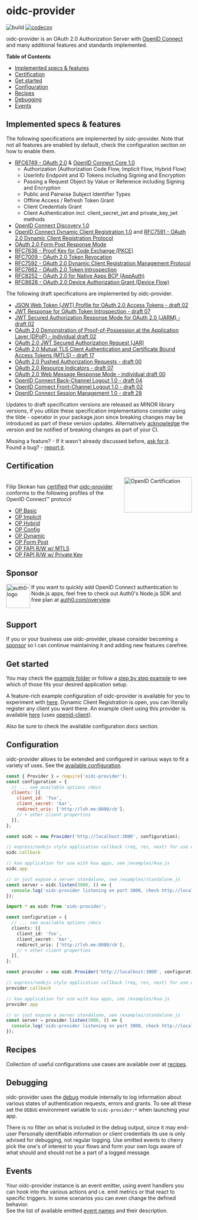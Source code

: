 # oidc-provider

![build][actions-image] [![codecov][codecov-image]][codecov-url]

oidc-provider is an OAuth 2.0 Authorization Server with [OpenID Connect][openid-connect] and many
additional features and standards implemented.

**Table of Contents**

- [Implemented specs & features](#implemented-specs--features)
- [Certification](#certification)
- [Get started](#get-started)
- [Configuration](#configuration)
- [Recipes](#recipes)
- [Debugging](#debugging)
- [Events](#events)

## Implemented specs & features

The following specifications are implemented by oidc-provider. Note that not all features are
enabled by default, check the configuration section on how to enable them.

- [RFC6749 - OAuth 2.0][oauth2] & [OpenID Connect Core 1.0][core]
  - Authorization (Authorization Code Flow, Implicit Flow, Hybrid Flow)
  - UserInfo Endpoint and ID Tokens including Signing and Encryption
  - Passing a Request Object by Value or Reference including Signing and Encryption
  - Public and Pairwise Subject Identifier Types
  - Offline Access / Refresh Token Grant
  - Client Credentials Grant
  - Client Authentication incl. client_secret_jwt and private_key_jwt methods
- [OpenID Connect Discovery 1.0][discovery]
- [OpenID Connect Dynamic Client Registration 1.0][registration] and [RFC7591 - OAuth 2.0 Dynamic Client Registration Protocol][oauth2-registration]
- [OAuth 2.0 Form Post Response Mode][form-post]
- [RFC7636 - Proof Key for Code Exchange (PKCE)][pkce]
- [RFC7009 - OAuth 2.0 Token Revocation][revocation]
- [RFC7592 - OAuth 2.0 Dynamic Client Registration Management Protocol][registration-management]
- [RFC7662 - OAuth 2.0 Token Introspection][introspection]
- [RFC8252 - OAuth 2.0 for Native Apps BCP (AppAuth)][oauth-native-apps]
- [RFC8628 - OAuth 2.0 Device Authorization Grant (Device Flow)][device-flow]

The following draft specifications are implemented by oidc-provider.
- [JSON Web Token (JWT) Profile for OAuth 2.0 Access Tokens - draft 02][jwt-at]
- [JWT Response for OAuth Token Introspection - draft 07][jwt-introspection]
- [JWT Secured Authorization Response Mode for OAuth 2.0 (JARM) - draft 02][jarm]
- [OAuth 2.0 Demonstration of Proof-of-Possession at the Application Layer (DPoP) - individual draft 02][dpop]
- [OAuth 2.0 JWT Secured Authorization Request (JAR)][jar]
- [OAuth 2.0 Mutual TLS Client Authentication and Certificate Bound Access Tokens (MTLS) - draft 17][mtls]
- [OAuth 2.0 Pushed Authorization Requests - draft 00][par]
- [OAuth 2.0 Resource Indicators - draft 07][resource-indicators]
- [OAuth 2.0 Web Message Response Mode - individual draft 00][wmrm]
- [OpenID Connect Back-Channel Logout 1.0 - draft 04][backchannel-logout]
- [OpenID Connect Front-Channel Logout 1.0 - draft 02][frontchannel-logout]
- [OpenID Connect Session Management 1.0 - draft 28][session-management]

Updates to draft specification versions are released as MINOR library versions,
if you utilize these specification implementations consider using the tilde `~` operator in your
package.json since breaking changes may be introduced as part of these version updates. Alternatively
[acknowledge](https://github.com/panva/node-oidc-provider/tree/master/docs/README.md#features) the version and
be notified of breaking changes as part of your CI.

Missing a feature? - If it wasn't already discussed before, [ask for it][suggest-feature].  
Found a bug? - [report it][bug].

## Certification
[<img width="184" height="96" align="right" src="https://cdn.jsdelivr.net/gh/panva/node-oidc-provider@acd3ebf2f5ebbb5605463cb681a1fb2ab9742ace/OpenID_Certified.png" alt="OpenID Certification">][openid-certified-link]  
Filip Skokan has [certified][openid-certified-link] that [oidc-provider][npm-url]
conforms to the following profiles of the OpenID Connect™ protocol

- [OP Basic](https://openid.net/wordpress-content/uploads/2017/01/FilipSkokan_oidc-provider_OP-Basic-02-Jan-2017.zip)
- [OP Implicit](https://openid.net/wordpress-content/uploads/2017/01/FilipSkokan_oidc-provider_OP-Implicit-02-Jan-2017.zip)
- [OP Hybrid](https://openid.net/wordpress-content/uploads/2017/01/FilipSkokan_oidc-provider_OP-Hybrid-02-Jan-2017.zip)
- [OP Config](https://openid.net/wordpress-content/uploads/2017/01/FilipSkokan_oidc-provider_OP-Config-02-Jan-2017.zip)
- [OP Dynamic](https://openid.net/wordpress-content/uploads/2017/01/FilipSkokan_oidc-provider_OP-Dynamic-02-Jan-2017.zip)
- [OP Form Post](https://openid.net/wordpress-content/uploads/2018/06/FilipSkokan_oidc-provider_OP-FormPost-25-Jun-2018.zip)
- [OP FAPI R/W w/ MTLS](https://openid.net/wordpress-content/uploads/2019/08/FilipSkokan_oidc-provider_OP-FAPI-RW-mtls-20-Aug-2019.zip)
- [OP FAPI R/W w/ Private Key](https://openid.net/wordpress-content/uploads/2019/08/FilipSkokan_oidc-provider_OP-FAPI-RW-private_key_jwt-20-Aug-2019.zip)


## Sponsor

[<img width="65" height="65" align="left" src="https://avatars.githubusercontent.com/u/2824157?s=75&v=4" alt="auth0-logo">][sponsor-auth0] If you want to quickly add OpenID Connect authentication to Node.js apps, feel free to check out Auth0's Node.js SDK and free plan at [auth0.com/overview][sponsor-auth0].<br><br>

## Support

If you or your business use oidc-provider, please consider becoming a [sponsor][support-sponsor] so I can continue maintaining it and adding new features carefree.

## Get started
You may check the [example folder](/example) or follow a [step by step example][example-repo] to see
which of those fits your desired application setup.

A feature-rich example configuration of oidc-provider is available for you to experiment with
[here][heroku-example]. Dynamic Client Registration is open, you can literally register any client
you want there. An example client using this provider is available [here][heroku-example-client]
(uses [openid-client][openid-client]).

Also be sure to check the available configuration docs section.


## Configuration
oidc-provider allows to be extended and configured in various ways to fit a variety of uses. See
the [available configuration](/docs/README.md).

```js
const { Provider } = require('oidc-provider');
const configuration = {
  // ... see available options /docs
  clients: [{
    client_id: 'foo',
    client_secret: 'bar',
    redirect_uris: ['http://lvh.me:8080/cb'],
    // + other client properties
  }],
};

const oidc = new Provider('http://localhost:3000', configuration);

// express/nodejs style application callback (req, res, next) for use with express apps, see /examples/express.js
oidc.callback

// koa application for use with koa apps, see /examples/koa.js
oidc.app

// or just expose a server standalone, see /examples/standalone.js
const server = oidc.listen(3000, () => {
  console.log('oidc-provider listening on port 3000, check http://localhost:3000/.well-known/openid-configuration');
});
```

```ts
import * as oidc from 'oidc-provider';

const configuration = {
  // ... see available options /docs
  clients: [{
    client_id: 'foo',
    client_secret: 'bar',
    redirect_uris: ['http://lvh.me:8080/cb'],
    // + other client properties
  }],
};

const provider = new oidc.Provider('http://localhost:3000', configuration);

// express/nodejs style application callback (req, res, next) for use with express apps, see /examples/express.js
provider.callback

// koa application for use with koa apps, see /examples/koa.js
provider.app

// or just expose a server standalone, see /examples/standalone.js
const server = provider.listen(3000, () => {
  console.log('oidc-provider listening on port 3000, check http://localhost:3000/.well-known/openid-configuration');
});
```


## Recipes
Collection of useful configurations use cases are available over at [recipes](/recipes).


## Debugging
oidc-provider uses the [debug][debug-link] module internally to log information about various states
of authentication requests, errors and grants. To see all these set the `DEBUG` environment variable
to `oidc-provider:*` when launching your app.

There is no filter on what is included in the debug output, since it may end-user Personally
identifiable information or client credentials its use is only advised for debugging, not regular
logging. Use emitted events to cherry pick the one's of interest to your flows and form your own
logs aware of what should and should not be a part of a logged message.


## Events
Your oidc-provider instance is an event emitter, using event handlers you can hook into the various
actions and i.e. emit metrics or that react to specific triggers. In some scenarios you can even
change the defined behavior.  
See the list of available emitted [event names](/docs/events.md) and their description.


[actions-image]: https://github.com/panva/node-oidc-provider/workflows/Continuous%20Integration/badge.svg
[codecov-image]: https://img.shields.io/codecov/c/github/panva/node-oidc-provider/master.svg
[codecov-url]: https://codecov.io/gh/panva/node-oidc-provider
[npm-url]: https://www.npmjs.com/package/oidc-provider
[openid-certified-link]: https://openid.net/certification/
[openid-connect]: https://openid.net/connect/
[core]: https://openid.net/specs/openid-connect-core-1_0.html
[discovery]: https://openid.net/specs/openid-connect-discovery-1_0.html
[oauth2-registration]: https://tools.ietf.org/html/rfc7591
[registration]: https://openid.net/specs/openid-connect-registration-1_0.html
[session-management]: https://openid.net/specs/openid-connect-session-1_0-28.html
[form-post]: https://openid.net/specs/oauth-v2-form-post-response-mode-1_0.html
[oauth2]: https://tools.ietf.org/html/rfc6749
[oauth2-bearer]: https://tools.ietf.org/html/rfc6750
[revocation]: https://tools.ietf.org/html/rfc7009
[introspection]: https://tools.ietf.org/html/rfc7662
[pkce]: https://tools.ietf.org/html/rfc7636
[example-repo]: https://github.com/panva/node-oidc-provider-example
[heroku-example]: https://op.panva.cz/.well-known/openid-configuration
[heroku-example-client]: https://tranquil-reef-95185.herokuapp.com/client
[openid-client]: https://github.com/panva/node-openid-client
[backchannel-logout]: https://openid.net/specs/openid-connect-backchannel-1_0-04.html
[frontchannel-logout]: https://openid.net/specs/openid-connect-frontchannel-1_0-02.html
[registration-management]: https://tools.ietf.org/html/rfc7592
[oauth-native-apps]: https://tools.ietf.org/html/rfc8252
[debug-link]: https://github.com/visionmedia/debug
[wmrm]: https://tools.ietf.org/html/draft-sakimura-oauth-wmrm-00
[jar]: https://tools.ietf.org/html/draft-ietf-oauth-jwsreq-19
[device-flow]: https://tools.ietf.org/html/rfc8628
[jwt-introspection]: https://tools.ietf.org/html/draft-ietf-oauth-jwt-introspection-response-07
[sponsor-auth0]: https://auth0.com/overview?utm_source=GHsponsor&utm_medium=GHsponsor&utm_campaign=oidc-provider&utm_content=auth
[suggest-feature]: https://github.com/panva/node-oidc-provider/issues/new?template=feature-request.md
[bug]: https://github.com/panva/node-oidc-provider/issues/new?template=bug-report.md
[mtls]: https://tools.ietf.org/html/draft-ietf-oauth-mtls-17
[dpop]: https://tools.ietf.org/html/draft-fett-oauth-dpop-02
[resource-indicators]: https://tools.ietf.org/html/draft-ietf-oauth-resource-indicators-07
[jarm]: https://openid.net/specs/openid-financial-api-jarm-wd-02.html
[jwt-at]: https://tools.ietf.org/html/draft-ietf-oauth-access-token-jwt-02
[support-sponsor]: https://github.com/users/panva/sponsorship
[par]: https://tools.ietf.org/html/draft-lodderstedt-oauth-par-00
